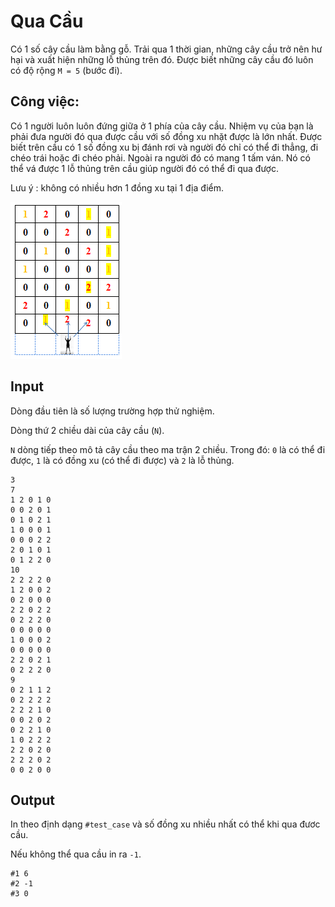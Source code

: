 ﻿# Qua Cầu

Có 1 số cây cầu làm bằng gỗ.
Trải qua 1 thời gian, những cây cầu trở nên hư hại và xuất hiện những lỗ thủng trên đó.
Được biết những cây cầu đó luôn có độ rộng `M = 5` (bước đi).

## Công việc:

Có 1 người luôn luôn đứng giữa ở 1 phía của cây cầu.
Nhiệm vụ của bạn là phải đưa người đó qua được cầu với số đồng xu nhặt được là lớn nhất.
Được biết trên cầu có 1 số đồng xu bị đánh rơi và người đó chỉ có thể đi thẳng, đi chéo trái hoặc đi chéo phải.
Ngoài ra người đó có mang 1 tấm ván.
Nó có thể vá được 1 lỗ thủng trên cầu giúp người đó có thể đi qua được.

Lưu ý : không có nhiều hơn 1 đồng xu tại 1 địa điểm.

![example](example.png)

## Input

Dòng đầu tiên là số lượng trường hợp thử nghiệm.

Dòng thứ 2 chiều dài của cây cầu (`N`).

`N` dòng tiếp theo mô tả cây cầu theo ma trận 2 chiều.
Trong đó: `0` là có thể đi được, `1` là có đồng xu (có thể đi được) và `2` là lỗ thủng.

```
3
7
1 2 0 1 0
0 0 2 0 1
0 1 0 2 1
1 0 0 0 1
0 0 0 2 2
2 0 1 0 1
0 1 2 2 0
10
2 2 2 2 0
1 2 0 0 2
0 2 0 0 0
2 2 0 2 2
0 2 2 2 0
0 0 0 0 0
1 0 0 0 2
0 0 0 0 0
2 2 0 2 1
0 2 2 2 0
9
0 2 1 1 2
0 2 2 2 2
2 2 2 1 0
0 0 2 0 2
0 2 2 1 0
1 0 2 2 2
2 2 0 2 0
2 2 2 0 2
0 0 2 0 0
```

## Output

In theo định dạng  `#test_case` và số đồng xu nhiều nhất có thể khi qua đươc cầu.

Nếu không thể qua cầu in ra `-1`.

```
#1 6
#2 -1
#3 0
```